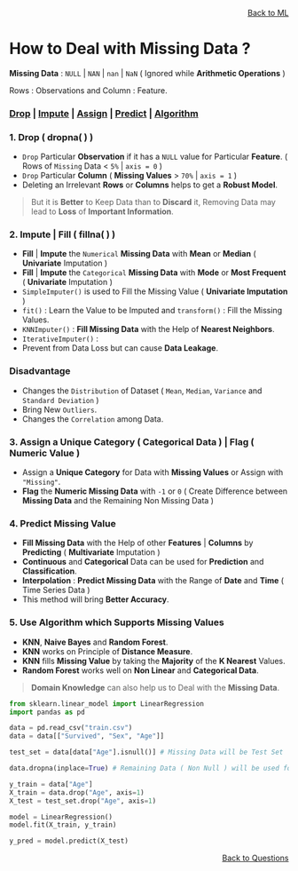 <p align='right'><a align="right" href="https://github.com/KIRANKUMAR7296/Library/blob/main/Machine%20Learning/Machine%20Learning%20Models.md">Back to ML</a></p>

# How to Deal with Missing Data ?

**Missing Data** : `NULL` | `NAN` | `nan` | `NaN` ( Ignored while **Arithmetic Operations** )

Rows : Observations and Column : Feature.

<h3><a href="#del">Drop</a> | <a href="#impute">Impute</a> | <a href="#assign">Assign</a> | <a href="#predict">Predict</a> | <a href="#algo">Algorithm</a></h3>

<h3 name="del"> 1. Drop ( dropna( ) )</h3>

- `Drop` Particular **Observation** if it has a `NULL` value for Particular **Feature**. ( Rows of `Missing` Data < `5%` | `axis = 0` )
- `Drop` Particular **Column** ( **Missing Values** > `70%` | `axis = 1` )
- Deleting an Irrelevant **Rows** or **Columns** helps to get a **Robust Model**.

> But it is **Better** to Keep Data than to **Discard** it, Removing Data may lead to **Loss** of **Important Information**.

<h3 name="impute"> 2. Impute | Fill ( fillna( ) )</h3>

- **Fill** | **Impute** the `Numerical` **Missing Data** with **Mean** or **Median** ( **Univariate** Imputation ) 
- **Fill** | **Impute** the `Categorical` **Missing Data** with **Mode** or **Most Frequent** (  **Univariate** Imputation ) 
- `SimpleImputer()` is used to Fill the Missing Value ( **Univariate Imputation** ) 
- `fit()` : Learn the Value to be Imputed and `transform()` : Fill the Missing Values.
- `KNNImputer()` : **Fill Missing Data** with the Help of **Nearest Neighbors**.
- `IterativeImputer()` : 
- Prevent from Data Loss but can cause **Data Leakage**.

### Disadvantage

- Changes the `Distribution` of Dataset ( `Mean`, `Median`, `Variance` and `Standard Deviation` )
- Bring New `Outliers`.
- Changes the `Correlation` among Data.

<h3 name="assign"> 3. Assign a Unique Category ( Categorical Data ) | Flag ( Numeric Value )</h3>

- Assign a **Unique Category** for Data with **Missing Values** or Assign with `"Missing"`.
- **Flag** the **Numeric Missing Data** with `-1` or `0` ( Create Difference between **Missing Data** and the Remaining Non Missing Data ) 

<h3 name="predict"> 4. Predict Missing Value</h3>

- **Fill Missing Data** with the Help of other **Features** | **Columns** by **Predicting** ( **Multivariate** Imputation ) 
- **Continuous** and **Categorical** Data can be used for **Prediction** and **Classification**.
- **Interpolation** : **Predict Missing Data** with the Range of **Date** and **Time** ( Time Series Data ) 
- This method will bring **Better Accuracy**. 

<h3 name="algo"> 5. Use Algorithm which Supports Missing Values</h3>

- **KNN**, **Naive Bayes** and **Random Forest**.
- **KNN** works on Principle of **Distance Measure**.
- **KNN** fills **Missing Value** by taking the **Majority** of the **K Nearest** Values.
- **Random Forest** works well on **Non Linear** and **Categorical Data**.

> **Domain Knowledge** can also help us to Deal with the **Missing Data**.

```python
from sklearn.linear_model import LinearRegression
import pandas as pd

data = pd.read_csv("train.csv")
data = data[["Survived", "Sex", "Age"]]

test_set = data[data["Age"].isnull()] # Missing Data will be Test Set

data.dropna(inplace=True) # Remaining Data ( Non Null ) will be used for Training the Model

y_train = data["Age"]
X_train = data.drop("Age", axis=1)
X_test = test_set.drop("Age", axis=1)

model = LinearRegression()
model.fit(X_train, y_train)

y_pred = model.predict(X_test)
```

<p align='right'><a align="right" href="https://github.com/KIRANKUMAR7296/Library/blob/main/Interview.md">Back to Questions</a></p>
